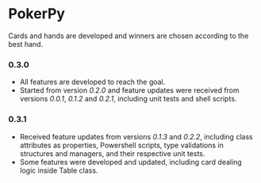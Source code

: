 # PokerPy
Cards and hands are developed and winners are chosen according to the best hand.

### 0.3.0
- All features are developed to reach the goal.
- Started from version *0.2.0* and feature updates were received from versions *0.0.1*, *0.1.2* and *0.2.1*, including unit tests and shell scripts.

### 0.3.1
- Received feature updates from versions *0.1.3* and *0.2.2*, including class attributes as properties, Powershell scripts, type validations in structures and managers, and their respective unit tests.
- Some features were developed and updated, including card dealing logic inside Table class.